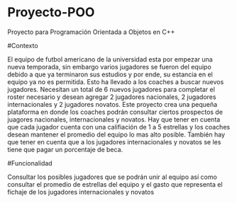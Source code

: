 # Proyecto-POO
Proyecto para Programación Orientada a Objetos en C++

#Contexto

El equipo de futbol americano de la universidad esta por empezar una nueva temporada, sin embargo varios jugadores se fueron del equipo debido a que ya terminaron sus estudios y por ende, su estancia en el equipo ya no es permitida. Esto ha llevado a los coaches a buscar nuevos jugadores. Necesitan un total de 6 nuevos jugadores para completar el roster necesario y desean agregar 2 jugadores nacionales, 2 jugadores internacionales y 2 jugadores novatos. Este proyecto crea una pequeña plataforma en donde los coaches podrán consultar ciertos prospectos de juagores nacionales, internacionales y novatos. Hay que tener en cuenta que cada jugador cuenta con una califiación de 1 a 5 estrellas y los coaches desean mantener el promedio del equipo lo mas alto posible. También hay que tener en cuenta que a los jugadores internacionales y novatos se les tiene que pagar un porcentaje de beca.

#Funcionalidad 

Consultar los posibles jugadores que se podrán unir al equipo así como consultar el promedio de estrellas del equipo y el gasto que representa el fichaje de los jugadores internacionales y novatos


